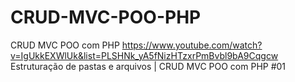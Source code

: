 # CRUD-MVC-POO-PHP
 CRUD MVC POO com PHP
 https://www.youtube.com/watch?v=IgUkkEXWlUk&list=PLSHNk_yA5fNizHTzxrPmBvbl9bA9Cqgcw
 Estruturação de pastas e arquivos | CRUD MVC POO com PHP #01
